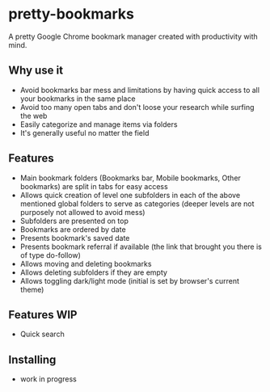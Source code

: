 # pretty-bookmarks

A pretty Google Chrome bookmark manager created with productivity with mind.

## Why use it

- Avoid bookmarks bar mess and limitations by having quick access to all your bookmarks in the same place
- Avoid too many open tabs and don't loose your research while surfing the web
- Easily categorize and manage items via folders
- It's generally useful no matter the field

## Features

- Main bookmark folders (Bookmarks bar, Mobile bookmarks, Other bookmarks) are split in tabs for easy access
- Allows quick creation of level one subfolders in each of the above mentioned global folders to serve as categories (deeper levels are not purposely not allowed to avoid mess)
- Subfolders are presented on top
- Bookmarks are ordered by date
- Presents bookmark's saved date
- Presents bookmark referral if available (the link that brought you there is of type do-follow)
- Allows moving and deleting bookmarks
- Allows deleting subfolders if they are empty
- Allows toggling dark/light mode (initial is set by browser's current theme)

## Features WIP

- Quick search

## Installing
- work in progress